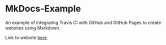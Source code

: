 # MkDocs-Example
An example of integrating Travis CI with GitHub and GitHub Pages to create websites using Markdown.

Link to website [here](https://jordanpereira00.github.io/MkDocs-Example/).
